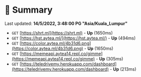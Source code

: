 # 📖 Summary
Last updated: **14/5/2022, 3:48:00 PG "Asia/Kuala_Lumpur"**

- `GET` [https://shrt.ml](https://shrt.ml) - **Up** (1650ms)
- `GET` [https://hst.aytea.ml/](https://hst.aytea.ml/) - **Up** (494ms)
- `GET` [https://color.aytea.ml/4b31d6.png](https://color.aytea.ml/4b31d6.png) - **Up** (1650ms)
- `GET` [https://memeapi.aytea14.repl.co/gimme](https://memeapi.aytea14.repl.co/gimme) - **Up** (305ms)
- `GET` [https://teledrivemy.herokuapp.com/dashboard](https://teledrivemy.herokuapp.com/dashboard) - **Up** (213ms)
